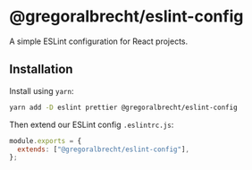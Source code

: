 # @gregoralbrecht/eslint-config

A simple ESLint configuration for React projects.

## Installation

Install using `yarn`:

```sh
yarn add -D eslint prettier @gregoralbrecht/eslint-config
```

Then extend our ESLint config `.eslintrc.js`:

```js
module.exports = {
  extends: ["@gregoralbrecht/eslint-config"],
};
```
